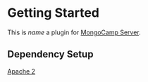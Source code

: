 # Getting Started

This is $name$ a plugin for [MongoCamp Server](https://server.mongocamp.dev/).

## Dependency Setup
<DependencyGroup/>

[Apache 2](https://github.com/$github_user_or_organisation$/$github_repo_name$/main/LICENSE)
